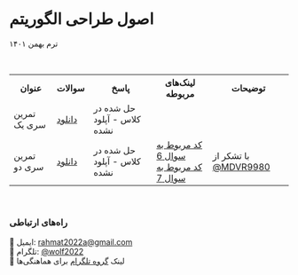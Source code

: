 # اصول طراحی الگوریتم
ترم بهمن ۱۴۰۱

<br>
<div>
<table>
  <tr>
    <th>عنوان</th>
    <th>سوالات</th>
    <th>پاسخ</th>
    <th>لینک‌های مربوطه</th>
    <th>توضیحات</th>
  </tr>
  <tr>
    <td>تمرین سری یک</td>
    <td><a href="https://github.com/EnAnsari/algorithm-hsu/raw/main/exercise-series/1/practice-1.pdf">دانلود</a></td>
    <td>حل شده در کلاس - آپلود نشده</td>
    <td></td>
    <td></td>
  </tr>
  <tr>
    <td>تمرین سری دو</td>
    <td><a href="https://github.com/EnAnsari/algorithm-hsu/raw/main/exercise-series/2/practice2.pdf">دانلود</a></td>
    <td>حل شده در کلاس - آپلود نشده</td>
    <td>
      <a href="https://github.com/EnAnsari/algorithm-hsu/blob/main/src-parctices/2/question-6/optimal-binary-search-tree.py">کد مربوط به سوال 6</a>
      <br>
      <a href="https://github.com/EnAnsari/algorithm-hsu/blob/main/src-parctices/2/question-7/main.cpp">کد مربوط به سوال 7</a>
    </td>
    <td>با تشکر از <a href="https://github.com/MDVR9980">@MDVR9980</a></td>
  </tr>
  <tr>
</table>
</div>

<br>




### راه‌های ارتباطی
📧 ایمیل: <a href="mailto:rahmat2022a@gmail.com">rahmat2022a@gmail.com</a>
<br>
🚀 تلگرام: <a href="https://t.me/wolf2022">@wolf2022</a>
<br>
🔗 لینک <a href="https://t.me/+sPJGdRs89vNmMzI0">گروه تلگرام</a> برای هماهنگی‌ها
